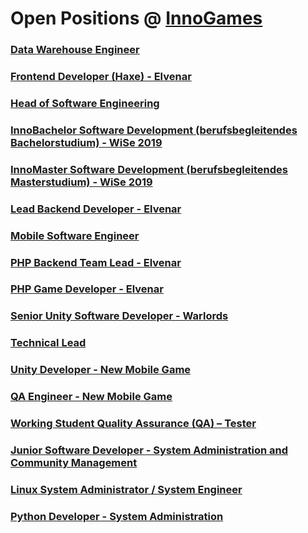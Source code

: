 # Open Positions @ [InnoGames](https://www.innogames.com/career/detail/job?s=github_jobs_repo)

### [Data Warehouse Engineer](data-warehouse-engineer.md)
### [Frontend Developer \(Haxe\) - Elvenar](frontend-developer-haxe-elvenar.md)
### [Head of Software Engineering](head-of-software-engineering.md)
### [InnoBachelor Software Development \(berufsbegleitendes Bachelorstudium\) - WiSe 2019](innobachelor-software-development-berufsbegleitendes-bachelorstudium-wise-2019.md)
### [InnoMaster Software Development \(berufsbegleitendes Masterstudium\) - WiSe 2019](innomaster-software-development-berufsbegleitendes-masterstudium-wise-2019.md)
### [Lead Backend Developer - Elvenar](lead-backend-developer-elvenar.md)
### [Mobile Software Engineer](mobile-software-engineer.md)
### [PHP Backend Team Lead - Elvenar](php-backend-team-lead-elvenar.md)
### [PHP Game Developer - Elvenar](php-game-developer-elvenar.md)
### [Senior Unity Software Developer - Warlords](senior-unity-software-developer-warlords.md)
### [Technical Lead](technical-lead.md)
### [Unity Developer - New Mobile Game](unity-developer-new-mobile-game.md)
### [QA Engineer - New Mobile Game](qa-engineer-new-mobile-game.md)
### [Working Student Quality Assurance \(QA\) – Tester](working-student-quality-assurance-qa-–-tester.md)
### [Junior Software Developer - System Administration and Community Management](junior-software-developer-system-administration-and-community-management.md)
### [Linux System Administrator / System Engineer](linux-system-administrator-system-engineer.md)
### [Python Developer - System Administration](python-developer-system-administration.md)
